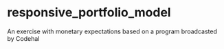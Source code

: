 # responsive_portfolio_model
An exercise with monetary expectations based on a program broadcasted by Codehal
